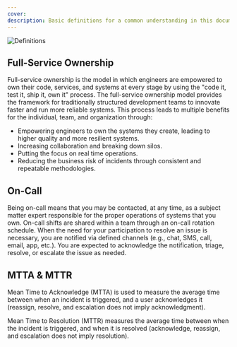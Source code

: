 ```yaml
---
cover:
description: Basic definitions for a common understanding in this document
---
```

![Definitions](../assets/img/FullService__Definitions.png)

## Full-Service Ownership
Full-service ownership is the model in which engineers are empowered to own their code, services, and systems at every stage by using the "code it, test it, ship it, own it" process. The full-service ownership model provides the framework for traditionally structured development teams to innovate faster and run more reliable systems. This process leads to multiple benefits for the individual, team, and organization through:

- Empowering engineers to own the systems they create, leading to higher quality and more resilient systems.
- Increasing collaboration and breaking down silos.
- Putting the focus on real time operations.
- Reducing the business risk of incidents through consistent and repeatable methodologies.

## On-Call
Being on-call means that you may be contacted, at any time, as a subject matter expert responsible for the proper operations of systems that you own. On-call shifts are shared within a team through an on-call rotation schedule. When the need for your participation to resolve an issue is necessary, you are notified via defined channels (e.g., chat, SMS, call, email, app, etc.). You are expected to acknowledge the notification, triage, resolve, or escalate the issue as needed.

## MTTA & MTTR
Mean Time to Acknowledge (MTTA) is used to measure the average time between when an incident is triggered, and a user acknowledges it (reassign, resolve, and escalation does not imply acknowledgment).

Mean Time to Resolution (MTTR) measures the average time between when the incident is triggered, and when it is resolved (acknowledge, reassign, and escalation does not imply resolution).

